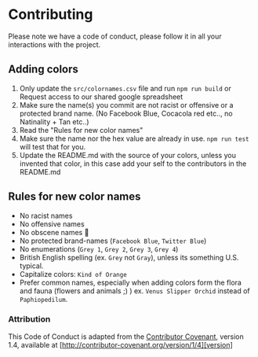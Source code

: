 # Contributing

Please note we have a code of conduct, please follow it in all your interactions with the project.

## Adding colors

1. Only update the `src/colornames.csv` file and run `npm run build` or Request access to our shared google spreadsheet
2. Make sure the name(s) you commit are not racist or offensive or a protected brand name. (No Facebook Blue, Cocacola red etc.., no Natinality + Tan etc..)
3. Read the "Rules for new color names"
4. Make sure the name nor the hex value are already in use. `npm run test` will test that for you.
5. Update the README.md with the source of your colors, unless you invented that color, in this case add your self to the contributors in the README.md

## Rules for new color names

- No racist names
- No offensive names
- No obscene names 💩
- No protected brand-names (`Facebook Blue`, `Twitter Blue`)
- No enumerations (`Grey 1`, `Grey 2`, `Grey 3`, `Grey 4`)
- British English spelling (ex. `Grey` not `Gray`), unless its something U.S. typical.
- Capitalize colors: `Kind of Orange`
- Prefer common names, especially when adding colors form the flora and fauna (flowers and animals ;) ) ex. `Venus Slipper Orchid` instead of `Paphiopedilum`.

### Attribution

This Code of Conduct is adapted from the [Contributor Covenant][homepage], version 1.4,
available at [http://contributor-covenant.org/version/1/4][version]

[homepage]: http://contributor-covenant.org
[version]: http://contributor-covenant.org/version/1/4/
